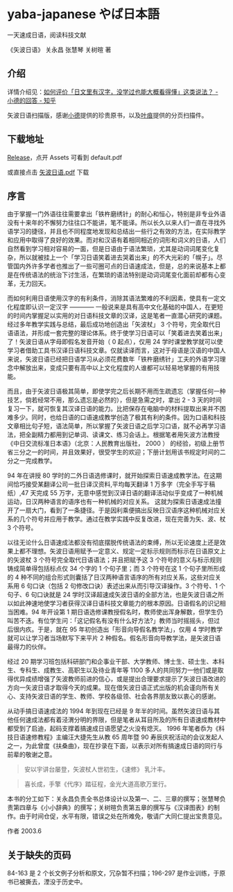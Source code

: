 # yaba-japanese やば日本語

一天速成日语，阅读科技文献

《矢波日语》 关永昌 张慧琴 关树暄 著

## 介绍

详情介绍见：[如何评价「日文里有汉字，没学过也能大概看得懂」这类说法？ - 小德的回答 - 知乎](https://www.zhihu.com/question/44769704/answer/773550786)

矢波日语扫描版，感谢[小德](https://www.zhihu.com/people/guo-wei-12-52)提供的珍贵原书，以及[叶痕](https://www.zhihu.com/people/murata/activities)提供的分页扫描件。

## 下载地址

[Release](https://github.com/linonetwo/yaba-japanese/releases)，点开 Assets 可看到 default.pdf

或直接点击 [矢波日语.pdf](https://github.com/linonetwo/yaba-japanese/releases/download/v1.0/default.pdf) 下载

## 序言

由于掌握一门外语往往需要拿出「铁杵磨绣针」的耐心和恒心，特别是非专业外语没有十来年的不懈努力往往口不能讲，笔不能译。所以长久以来人们一直在寻找外语学习的捷径，并且也不同程度地发现和总结出一些行之有效的方法，在实际教学和应用中取得了良好的效果。而对和汉语有着相同相近的词形和词义的日语，人们自然看到学习相对容易的一面，但是日语由于语法繁琐，尤其是动词词尾变化复杂，所以就被挂上一个「学习日语笑着进去哭着出来」的不大光彩的「幌子」。尽管国内外许多学者也推出了一些可圈可点的日语速成法，但是，总的来说基本上都是在传统语法的统治下讨生活，在繁琐的语法特别是动词词尾变化面前却都有心变革，无力回天。

而如何利用日语使用汉字的有利条件，消除其语法繁难的不利因素，使具有一定文化程度即认识一定汉字 ———— 一般说来是具有高中文化基础的中国人，在更短的时间内掌握足以实用的对日语科技文章的汉译，这是笔者一直潜心研究的课题。经过多年教学实践与总结，最后成功地创造出「矢波杖」 3 个符号，完全取代日语语法，并形成一套完整的理论体系。终于使学习日语可以「笑着进去笑着出来」了！矢波日语从字母即假名发音开始（ 0 起点），仅用 24 学时课堂教学就可以使学习者借助工具书汉译日语科技文章。仅就读译而言，这对于母语是汉语的中国人来说，矢波日语已经把日语学习从必须花费数年「铁杵磨绣针」工夫的外语学习理念中解放出来，变成只要有高中以上文化程度的人谁都可以轻易地掌握的有用技能。

而且，由于矢波日语极其简单，即使学完之后长期不用而生疏遗忘（掌握任何一种技艺，倘若经常不用，那么遗忘是必然的），但是急需之时，拿出 2 - 3 天的时间复习一下，就可恢复其汉译日语的能力。比把保存在电脑中的材料提取出来并不困难多少。同时，也给日语的口语速成教学创造了极其有利的条件。因为口语和科技文章相比句子短，语法简单，所以掌握了矢波日语之后学习口语，就不必再学习语法，把全副精力都用到记单词、读课文、练习会话上。根据笔者用矢波方法教授《中日交流标准日本语》（北京：人民教育出版社， 2000 ） 的经验，初级上册节省三分之一的时间，并且效果好，很受学生的欢迎；下册计划用该书规定时间的二分之一完成教学。

94 年在讲授 80 学时的二外日语选修课时，就开始探索日语速成教学法。在这期间恰巧接受某翻译公司一批日译汉资料,平均每天翻译 1 万多字（完全手写于稿纸）,47 天完成 55 万字，无意中感觉到汉译日语的翻译活动似乎变成了一种机械运动，日汉两种语言的语序也有一种机械的对应关系。 这就为探索日语速成法撞开了一扇大门，看到了一条捷径。于是因利乘便搞出反映日汉语序这种机械对应关系的几个符号并应用于教学。通过在教学实践中反复改进，现在完善为矢、波、杖 3 个符号。

以往无论什么日语速成法都没有彻底摆脱传统语法的束缚，所以无论速度上还是效果上都不理想。矢波日语用赋予一定意义、规定一定标示规则而标示在日语原文上的矢波杖 3 个符号完全取代日语语法；并且把赋予这 3 个符号的意义与标示规则铸成简单得包括标点仅 34 个字的 1 个句子里；而 3 个符号在这 1 个句子里所形成的 4 种不同的组合形式则囊括了日汉两种语言语序的所有对应关系，这些对应关系用 6 句口诀（包括 2 句修改口诀）表述出来从而引导汉译操作。3 个符号、1 个句子、6 句口诀就是 24 学时汉译超速成矢波日语的全部方法，也是矢波日语之所以如此神速地使学习者获得汉译日语科技文章能力的根本原因。日语假名的识记相当困难。94 年开设第 1 期日语选修课教授假名时，教师使出浑身解数，但学生仍叫苦不迭。有位学生问：「这记假名有没有什么好方法?」教师当时摇摇头，但过后很内疚。于是，就在 95 年初创造出「形音向导假名教学法」，仅用 4 学时教学就可以让学习者当场默写下来平片 2 种假名。假名形音向导教学法，是矢波日语最得力的伙伴。

经过 20 期学习班包括科研部门和企事业干部、大学教师、博士生、硕士生、本科生、专科生、成教生、高职生以及待业青年等 1100 多人的共同努力一他们或是取得优异成绩增强了矢波教师前进的信心，或是提出合理要求提示了矢波日语改进的方向一矢波日语才取得今天的成果。现在借矢波日语正式出版的机会谨向所有关心、支持矢波日语的学生、教师、学校各级领、社会各界朋友致以衷心的感谢。

从动手搞日语速成法的 1994 年到现在已经是 9 年半的时间。虽然矢波日语与其他任何速成法都有着泾渭分明的界限，但是笔者从耳目所及的所有日语速成教材中都受到了启迪，起码支撑着搞速成日语愿望之火没有熄灭。 1996 年笔者忝为《科技日语速修教程》主编汪大捷先生从教 65 周年暨 90 寿辰庆祝活动的会议发起人之一，为此曾度《扶桑曲》，现在抄录在下面，以表示对所有搞速成日语的同行与前辈的敬谢之意。

> 安以宇讲台屡登，矢波杖人世初生，《速修》 乳汁丰。

> 喜长成，手擎《代序》踏征程，金光大道高歌万里行。

本书的分工如下：关永昌负责全书总体设计以及第一、二、三章的撰写；张慧琴负责第四章与《小小辞典》的撰写；关树暄负责第五章的撰写与《汉译图表》的制作。由于时间仓促，水平有限，错误之处在所难免，敬请广大同仁提出宝贵意见。

作者
2003.6

## 关于缺失的页码

84-163 是 2 个长文例子分析和原文，冗杂暂不扫描；196-297 是作业训练，于原书已被撕去，湮没于历史中。
